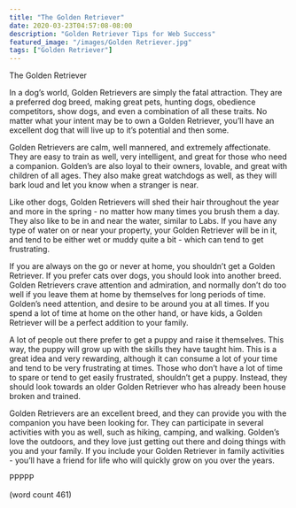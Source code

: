 ```yaml
---
title: "The Golden Retriever"
date: 2020-03-23T04:57:08-08:00
description: "Golden Retriever Tips for Web Success"
featured_image: "/images/Golden Retriever.jpg"
tags: ["Golden Retriever"]
---
```


The Golden Retriever

In a dog’s world, Golden Retrievers are simply the fatal attraction. They are a preferred dog breed, making great pets, hunting dogs, obedience competitors, show dogs, and even a combination of all these traits.  No matter what your intent may be to own a Golden Retriever, you’ll have an excellent dog that will live up to it’s potential and then some.

Golden Retrievers are calm, well mannered, and extremely affectionate.  They are easy to train as well, very intelligent, and great for those who need a companion.  Golden’s are also loyal to their owners, lovable, and great with children of all ages.  They also make great watchdogs as well, as they will bark loud and let you know when a stranger is near.

Like other dogs, Golden Retrievers will shed their hair throughout the year and more in the spring - no matter how many times you brush them a day.  They also like to be in and near the water, similar to Labs.  If you have any type of water on or near your property, your Golden Retriever will be in it, and tend to be either wet or muddy quite a bit - which can tend to get frustrating.

If you are always on the go or never at home, you shouldn’t get a Golden Retriever.  If you prefer cats over dogs, you should look into another breed.  Golden Retrievers crave attention and admiration, and normally don’t do too well if you leave them at home by themselves for long periods of time.  Golden’s need attention, and desire to be around you at all times. If you spend a lot of time at home on the other hand, or have kids, a Golden Retriever will be a perfect addition to your family.

A lot of people out there prefer to get a puppy and raise it themselves.  This way, the puppy will grow up with the skills they have taught him. This is a great idea and very rewarding, although it can consume a lot of your time and tend to be very frustrating at times.  Those who don’t have a lot of time to spare or tend to get easily frustrated, shouldn’t get a puppy.  Instead, they should look towards an older Golden Retriever who has already been house broken and trained.

Golden Retrievers are an excellent breed, and they can provide you with the companion you have been looking for.  They can participate in several activities with you as well, such as hiking, camping, and walking.  Golden’s love the outdoors, and they love just getting out there and doing things with you and your family.  If you include your Golden Retriever in family activities - you’ll have a friend for life who will quickly grow on you over the years.

PPPPP

(word count 461)
